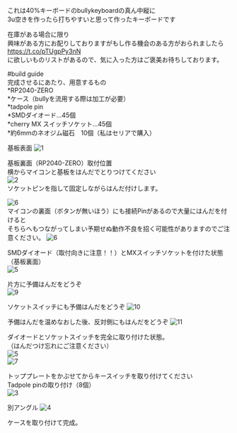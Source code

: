これは40%キーボードのbullykeyboardの真ん中縦に  
3u空きを作ったら打ちやすいと思って作ったキーボードです  

在庫がある場合に限り  
興味がある方にお配りしておりますがもし作る機会のある方がおられましたら  
https://t.co/pTUgpPy3nN  
に欲しいものリストがあるので、気に入った方はご褒美お待ちしております。  
  
#build guide  
完成させるにあたり、用意するもの  
*RP2040-ZERO  
*ケース（bullyを流用する際は加工が必要）  
*tadpole pin  
*SMDダイオード…45個  
*cherry MX スイッチソケット…45個  
*約6mmのネオジム磁石　10個（私はセリアで購入）  
  

基板表面
![1](./img/build1.jpg)  

基板裏面（RP2040-ZERO）取付位置  
横からマイコンと基板をはんだでとりつけてください  
![2](./img/build2.jpg)  
ソケットピンを指して固定しながらはんだ付けします。

![6](./img/build6.jpg)  
マイコンの裏面（ボタンが無いほう）にも接続Pinがあるので大量にはんだを付けると  
そちらへもつながってしまい予期せぬ動作不良を招く可能性がありますのでご注意ください。
![6](./img/build6-1.jpg)  

  
SMDダイオード（取付向きに注意！！）とMXスイッチソケットを付けた状態（基板裏面）  
![5](./img/build8.jpg)  


片方に予備はんだをどうぞ  
![9](./img/build9.jpg)  

  
ソケットスイッチにも予備はんだをどうぞ
![10](./img/build10.jpg)  


予備はんだを温めなおした後、反対側にもはんだをどうぞ
![11](./img/build11.jpg)  

ダイオードとソケットスイッチを完全に取り付けた状態。  
（はんだつけ忘れにご注意ください）  
![5](./img/build5.jpg)  
![7](./img/build7.jpg)  

トッププレートをかぶせてからキースイッチを取り付けてください  
Tadpole pinの取り付け（8個）  
![3](./img/build3.jpg)  

別アングル
![4](./img/build4.jpg)  

ケースを取り付けて完成。
